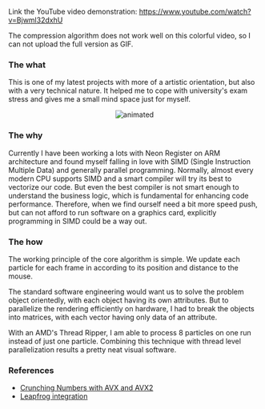 Link the YouTube video demonstration: https://www.youtube.com/watch?v=Bjwml32dxhU 

The compression algorithm does not work well on this colorful video, so I can not upload the full version as GIF.

### The what

This is one of my latest projects with more of a artistic orientation, but also with a very technical nature. It helped me
to cope with university's exam stress and gives me a small mind space just for myself. 

<p align="center">
  <img src="data/small-output.gif" alt="animated" />
</p>

### The why

Currently I have been working a lots with Neon Register on ARM architecture and found myself falling in love with SIMD (Single Instruction Multiple Data)
and generally parallel programming. Normally, almost every modern CPU supports SIMD and a smart compiler will try its best 
to vectorize our code. But even the best compiler is not smart enough to understand the business logic, which is fundamental
for enhancing code performance. Therefore, when we find ourself need a bit more speed push, but can not afford to run software 
on a graphics card, explicitly programming in SIMD could be a way out. 

### The how

The working principle of the core algorithm is simple. We update each particle for each frame in according to its
position and distance to the mouse. 

The standard software engineering would want us to solve the problem object orientedly, with each object having its own 
attributes. But to parallelize the rendering efficiently on hardware, I had to break the objects into matrices, with each 
vector having only data of an attribute. 

With an AMD's Thread Ripper, I am able to process 8 particles on one run instead of just one particle. Combining this technique 
with thread level parallelization results a pretty neat visual software. 

### References 

- [Crunching Numbers with AVX and AVX2](https://www.codeproject.com/Articles/874396/Crunching-Numbers-with-AVX-and-AVX#_articleTop)
- [Leapfrog integration](https://en.wikipedia.org/wiki/Leapfrog_integration)
